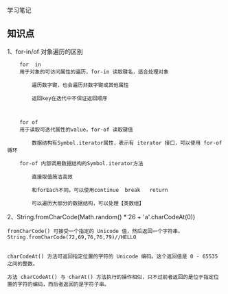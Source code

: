 学习笔记

## 知识点

1、for-in/of 对象遍历的区别

        for  in
        用于对象的可访问属性的遍历，for-in 读取键名，适合处理对象

            遍历数字键，也会遍历非数字键或其他属性

            返回key在迭代中不保证返回顺序

        

        for of
        用于读取可迭代属性的value，for-of 读取键值

            数据结构有Symbol.iterator属性，表示有 iterator 接口，可以使用 for-of 循环

        for-of 内部调用数据结构的Symbol.iterator方法

            直接取值简洁高效

            和forEach不同，可以使用continue  break   return

            可以遍历大部分的数据结构，可以处理【类数组】

2、String.fromCharCode(Math.random() * 26 + 'a'.charCodeAt(0))

    fromCharCode() 可接受一个指定的 Unicode 值，然后返回一个字符串。
    String.fromCharCode(72,69,76,76,79)//HELLO


    charCodeAt() 方法可返回指定位置的字符的 Unicode 编码。这个返回值是 0 - 65535 之间的整数。

    方法 charCodeAt() 与 charAt() 方法执行的操作相似，只不过前者返回的是位于指定位置的字符的编码，而后者返回的是字符子串。

